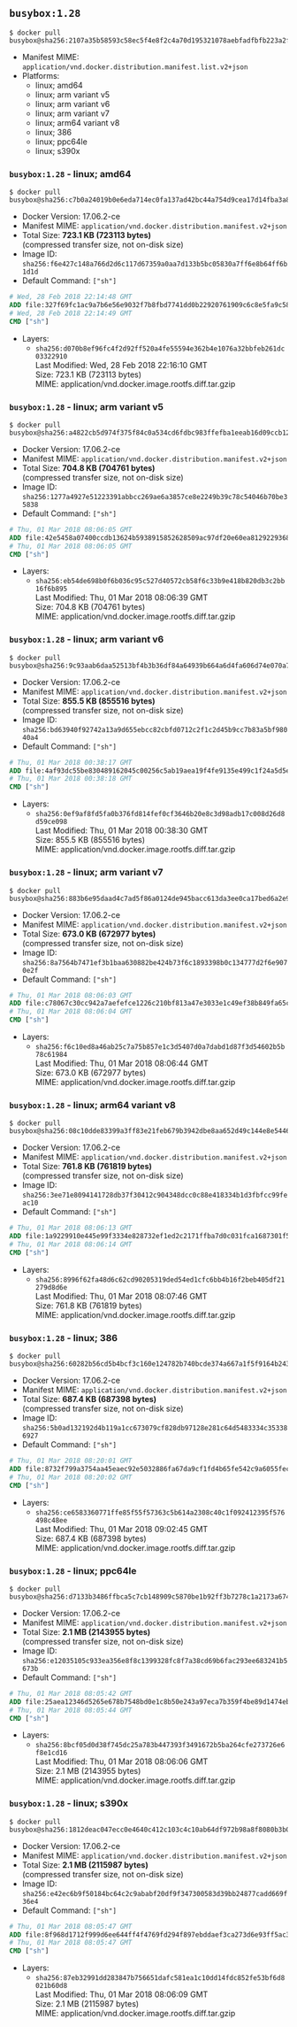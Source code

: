 ## `busybox:1.28`

```console
$ docker pull busybox@sha256:2107a35b58593c58ec5f4e8f2c4a70d195321078aebfadfbfb223a2ff4a4ed21
```

-	Manifest MIME: `application/vnd.docker.distribution.manifest.list.v2+json`
-	Platforms:
	-	linux; amd64
	-	linux; arm variant v5
	-	linux; arm variant v6
	-	linux; arm variant v7
	-	linux; arm64 variant v8
	-	linux; 386
	-	linux; ppc64le
	-	linux; s390x

### `busybox:1.28` - linux; amd64

```console
$ docker pull busybox@sha256:c7b0a24019b0e6eda714ec0fa137ad42bc44a754d9cea17d14fba3a80ccc1ee4
```

-	Docker Version: 17.06.2-ce
-	Manifest MIME: `application/vnd.docker.distribution.manifest.v2+json`
-	Total Size: **723.1 KB (723113 bytes)**  
	(compressed transfer size, not on-disk size)
-	Image ID: `sha256:f6e427c148a766d2d6c117d67359a0aa7d133b5bc05830a7ff6e8b64ff6b1d1d`
-	Default Command: `["sh"]`

```dockerfile
# Wed, 28 Feb 2018 22:14:48 GMT
ADD file:327f69fc1ac9a7b6e56e9032f7b8fbd7741dd0b22920761909c6c8e5fa9c5815 in / 
# Wed, 28 Feb 2018 22:14:49 GMT
CMD ["sh"]
```

-	Layers:
	-	`sha256:d070b8ef96fc4f2d92ff520a4fe55594e362b4e1076a32bbfeb261dc03322910`  
		Last Modified: Wed, 28 Feb 2018 22:16:10 GMT  
		Size: 723.1 KB (723113 bytes)  
		MIME: application/vnd.docker.image.rootfs.diff.tar.gzip

### `busybox:1.28` - linux; arm variant v5

```console
$ docker pull busybox@sha256:a4822cb5d974f375f84c0a534cd6fdbc983ffefba1eeab16d09ccb12028b928c
```

-	Docker Version: 17.06.2-ce
-	Manifest MIME: `application/vnd.docker.distribution.manifest.v2+json`
-	Total Size: **704.8 KB (704761 bytes)**  
	(compressed transfer size, not on-disk size)
-	Image ID: `sha256:1277a4927e51223391abbcc269ae6a3857ce8e2249b39c78c54046b70be35838`
-	Default Command: `["sh"]`

```dockerfile
# Thu, 01 Mar 2018 08:06:05 GMT
ADD file:42e5458a07400ccdb13624b5938915852628509ac97df20e60ea81292293683a in / 
# Thu, 01 Mar 2018 08:06:05 GMT
CMD ["sh"]
```

-	Layers:
	-	`sha256:eb54de698b0f6b036c95c527d40572cb58f6c33b9e418b820db3c2bb16f6b895`  
		Last Modified: Thu, 01 Mar 2018 08:06:39 GMT  
		Size: 704.8 KB (704761 bytes)  
		MIME: application/vnd.docker.image.rootfs.diff.tar.gzip

### `busybox:1.28` - linux; arm variant v6

```console
$ docker pull busybox@sha256:9c93aab6daa52513bf4b3b36df84a64939b664a6d4fa606d74e070a77264e0da
```

-	Docker Version: 17.06.2-ce
-	Manifest MIME: `application/vnd.docker.distribution.manifest.v2+json`
-	Total Size: **855.5 KB (855516 bytes)**  
	(compressed transfer size, not on-disk size)
-	Image ID: `sha256:bd63940f92742a13a9d655ebcc82cbfd0712c2f1c2d45b9cc7b83a5bf98040a4`
-	Default Command: `["sh"]`

```dockerfile
# Thu, 01 Mar 2018 00:38:17 GMT
ADD file:4af93dc55be830489162045c00256c5ab19aea19f4fe9135e499c1f24a5d5e19 in / 
# Thu, 01 Mar 2018 00:38:18 GMT
CMD ["sh"]
```

-	Layers:
	-	`sha256:0ef9af8fd5fa0b376fd814fef0cf3646b20e8c3d98adb17c008d26d8d59ce098`  
		Last Modified: Thu, 01 Mar 2018 00:38:30 GMT  
		Size: 855.5 KB (855516 bytes)  
		MIME: application/vnd.docker.image.rootfs.diff.tar.gzip

### `busybox:1.28` - linux; arm variant v7

```console
$ docker pull busybox@sha256:883b6e95daad4c7ad5f86a0124de945bacc613da3ee0ca17bed6a2e9b848ce27
```

-	Docker Version: 17.06.2-ce
-	Manifest MIME: `application/vnd.docker.distribution.manifest.v2+json`
-	Total Size: **673.0 KB (672977 bytes)**  
	(compressed transfer size, not on-disk size)
-	Image ID: `sha256:8a7564b7471ef3b1baa630882be424b73f6c1893398b0c134777d2f6e9070e2f`
-	Default Command: `["sh"]`

```dockerfile
# Thu, 01 Mar 2018 08:06:03 GMT
ADD file:c78067c30cc942a7aefefce1226c210bf813a47e3033e1c49ef38b849fa65c7f in / 
# Thu, 01 Mar 2018 08:06:04 GMT
CMD ["sh"]
```

-	Layers:
	-	`sha256:f6c10ed8a46ab25c7a75b857e1c3d5407d0a7dabd1d87f3d54602b5b78c61984`  
		Last Modified: Thu, 01 Mar 2018 08:06:44 GMT  
		Size: 673.0 KB (672977 bytes)  
		MIME: application/vnd.docker.image.rootfs.diff.tar.gzip

### `busybox:1.28` - linux; arm64 variant v8

```console
$ docker pull busybox@sha256:08c10dde83399a3ff83e21feb679b3942dbe8aa652d49c144e8e544696558d7f
```

-	Docker Version: 17.06.2-ce
-	Manifest MIME: `application/vnd.docker.distribution.manifest.v2+json`
-	Total Size: **761.8 KB (761819 bytes)**  
	(compressed transfer size, not on-disk size)
-	Image ID: `sha256:3ee71e8094141728db37f30412c904348dcc0c88e418334b1d3fbfcc99feac10`
-	Default Command: `["sh"]`

```dockerfile
# Thu, 01 Mar 2018 08:06:13 GMT
ADD file:1a9229910e445e99f3334e828732ef1ed2c2171ffba7d0c031fca1687301f55b in / 
# Thu, 01 Mar 2018 08:06:14 GMT
CMD ["sh"]
```

-	Layers:
	-	`sha256:8996f62fa48d6c62cd90205319ded54ed1cfc6bb4b16f2beb405df21279d8d6e`  
		Last Modified: Thu, 01 Mar 2018 08:07:46 GMT  
		Size: 761.8 KB (761819 bytes)  
		MIME: application/vnd.docker.image.rootfs.diff.tar.gzip

### `busybox:1.28` - linux; 386

```console
$ docker pull busybox@sha256:60282b56cd5b4bcf3c160e124782b740bcde374a667a1f5f9164b243ae05753c
```

-	Docker Version: 17.06.2-ce
-	Manifest MIME: `application/vnd.docker.distribution.manifest.v2+json`
-	Total Size: **687.4 KB (687398 bytes)**  
	(compressed transfer size, not on-disk size)
-	Image ID: `sha256:5b0ad132192d4b119a1cc673079cf828db97128e281c64d5483334c353386927`
-	Default Command: `["sh"]`

```dockerfile
# Thu, 01 Mar 2018 08:20:01 GMT
ADD file:8732f799a3754aa45eaec92e5032886fa67da9cf1fd4b65fe542c9a6055fecc8 in / 
# Thu, 01 Mar 2018 08:20:02 GMT
CMD ["sh"]
```

-	Layers:
	-	`sha256:ce6583360771ffe85f55f57363c5b614a2308c40c1f092412395f576498c48ee`  
		Last Modified: Thu, 01 Mar 2018 09:02:45 GMT  
		Size: 687.4 KB (687398 bytes)  
		MIME: application/vnd.docker.image.rootfs.diff.tar.gzip

### `busybox:1.28` - linux; ppc64le

```console
$ docker pull busybox@sha256:d7133b3486ffbca5c7cb148909c5870be1b92ff3b7278c1a2173a6744559c823
```

-	Docker Version: 17.06.2-ce
-	Manifest MIME: `application/vnd.docker.distribution.manifest.v2+json`
-	Total Size: **2.1 MB (2143955 bytes)**  
	(compressed transfer size, not on-disk size)
-	Image ID: `sha256:e12035105c933ea356e8f8c1399328fc8f7a38cd69b6fac293ee683241b5673b`
-	Default Command: `["sh"]`

```dockerfile
# Thu, 01 Mar 2018 08:05:42 GMT
ADD file:25aea12346d5265e678b7548bd0e1c8b50e243a97eca7b359f4be89d1474eb9e in / 
# Thu, 01 Mar 2018 08:05:44 GMT
CMD ["sh"]
```

-	Layers:
	-	`sha256:8bcf05d0d38f745dc25a783b447393f3491672b5ba264cfe273726e6f8e1cd16`  
		Last Modified: Thu, 01 Mar 2018 08:06:06 GMT  
		Size: 2.1 MB (2143955 bytes)  
		MIME: application/vnd.docker.image.rootfs.diff.tar.gzip

### `busybox:1.28` - linux; s390x

```console
$ docker pull busybox@sha256:1812deac047ecc0e4640c412c103c4c10ab64df972b98a8f8080b3b0dc5fab15
```

-	Docker Version: 17.06.2-ce
-	Manifest MIME: `application/vnd.docker.distribution.manifest.v2+json`
-	Total Size: **2.1 MB (2115987 bytes)**  
	(compressed transfer size, not on-disk size)
-	Image ID: `sha256:e42ec6b9f50184bc64c2c9ababf20df9f347300583d39bb24877cadd669f36e4`
-	Default Command: `["sh"]`

```dockerfile
# Thu, 01 Mar 2018 08:05:47 GMT
ADD file:8f968d1712f999d6ee644ff4f4769fd294f897ebddaef3ca273d6e93ff5ac346 in / 
# Thu, 01 Mar 2018 08:05:47 GMT
CMD ["sh"]
```

-	Layers:
	-	`sha256:87eb32991dd283847b756651dafc581ea1c10dd14fdc852fe53bf6d8021b60d8`  
		Last Modified: Thu, 01 Mar 2018 08:06:09 GMT  
		Size: 2.1 MB (2115987 bytes)  
		MIME: application/vnd.docker.image.rootfs.diff.tar.gzip
